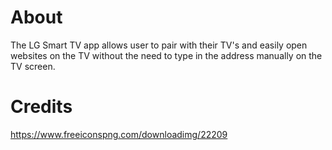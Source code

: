 # About 
The LG Smart TV app allows user to pair with their TV's and easily open websites on the TV without the need to type in the address manually on the TV screen.

# Credits
https://www.freeiconspng.com/downloadimg/22209
